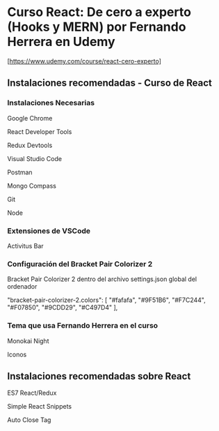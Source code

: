 # Curso React: De cero a experto (Hooks y MERN) por Fernando Herrera en Udemy

[https://www.udemy.com/course/react-cero-experto]

## Instalaciones recomendadas - Curso de React

### Instalaciones Necesarias

Google Chrome

React Developer Tools

Redux Devtools

Visual Studio Code

Postman

Mongo Compass

Git

Node

### Extensiones de VSCode

Activitus Bar

### Configuración del Bracket Pair Colorizer 2

Bracket Pair Colorizer 2 dentro del archivo settings.json global del ordenador

"bracket-pair-colorizer-2.colors": [
"#fafafa",
"#9F51B6",
"#F7C244",
"#F07850",
"#9CDD29",
"#C497D4"
],

### Tema que usa Fernando Herrera en el curso

Monokai Night

Iconos

## Instalaciones recomendadas sobre React

ES7 React/Redux

Simple React Snippets

Auto Close Tag
